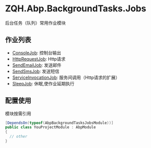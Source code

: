 # ZQH.Abp.BackgroundTasks.Jobs

后台任务（队列）常用作业模块  

## 作业列表  

* [ConsoleJob](./ZQH/Abp/BackgroundTasks/Jobs/ConsoleJob):							控制台输出  
* [HttpRequestJob](./ZQH/Abp/BackgroundTasks/Jobs/HttpRequestJob):					Http请求  
* [SendEmailJob](./ZQH/Abp/BackgroundTasks/Jobs/SendEmailJob):						发送邮件  
* [SendSmsJob](./ZQH/Abp/BackgroundTasks/Jobs/SendSmsJob):							发送短信  
* [ServiceInvocationJob](./ZQH/Abp/BackgroundTasks/Jobs/ServiceInvocationJob):		服务间调用（Http请求的扩展）  
* [SleepJob](./ZQH/Abp/BackgroundTasks/Jobs/SleepJob):								休眠,使作业延期执行  

## 配置使用

模块按需引用

```csharp
[DependsOn(typeof(AbpBackgroundTasksJobsModule))]
public class YouProjectModule : AbpModule
{
  // other
}
```
